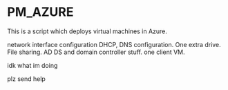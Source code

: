 # PM_AZURE

This is a script which deploys virtual machines in Azure.

network interface configuration 
DHCP, DNS configuration.
One extra drive.
File sharing.
AD DS and domain controller stuff.
one client VM.

idk what im doing

plz send help
